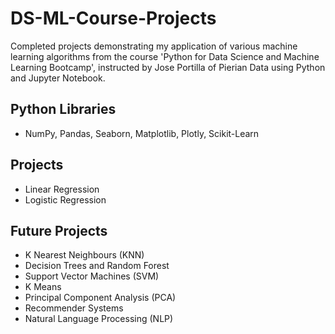 # DS-ML-Course-Projects

Completed projects demonstrating my application of various machine learning algorithms from the course 'Python for Data Science and Machine Learning Bootcamp', instructed by Jose Portilla of Pierian Data using Python and Jupyter Notebook.

## Python Libraries
- NumPy, Pandas, Seaborn, Matplotlib, Plotly, Scikit-Learn

## Projects
- Linear Regression
- Logistic Regression

## Future Projects
- K Nearest Neighbours (KNN)
- Decision Trees and Random Forest
- Support Vector Machines (SVM)
- K Means
- Principal Component Analysis (PCA)
- Recommender Systems
- Natural Language Processing (NLP)
